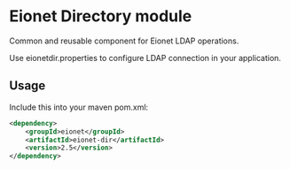 Eionet Directory module
=======================

Common and reusable component for Eionet LDAP operations.

Use eionetdir.properties to configure LDAP connection in your application.

Usage
-----
Include this into your maven pom.xml:
```xml
<dependency>
    <groupId>eionet</groupId>
    <artifactId>eionet-dir</artifactId>
    <version>2.5</version>
</dependency>
```
